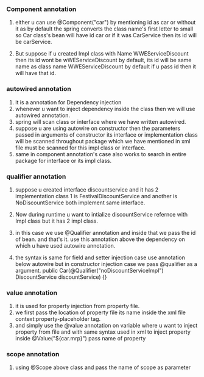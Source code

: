 ### Component annotation

1. either u can use @Component("car") by mentioning id as car or without it as by default the spring converts the class name's first letter to small so Car class's bean will have id car or if it was CarService then its id will be carService.

2. But suppose if u created Impl class with Name  WWEServiceDiscount then its id wont be wWEServiceDiscount by default, its id will be same name as class name WWEServiceDiscount by default if u pass id then it will have that id.

### autowired annotation

1. it is a annotation for Dependency injection
2. whenever u want to inject dependency inside the class then we will use autowired annotation.
3. spring will scan class or interface where we have written autowired. 
4. suppose u are using autowire on constructor then the parameters passed in arguments of constructor its interface or implementation class will be scanned throughout package which we have mentioned in xml file must be scanned for this impl class or interface.
5. same in component annotation's case also works to search in entire package for interface or its impl class. 

### qualifier annotation
1. suppose u created interface discountservice and it has 2 implementation class 1 is FestivalDiscountService and another is NoDiscountService both implement same interface.

2. Now during runtime u want to intialize discountService refernce with Impl class but it has 2 impl class. 

3. in this case we use @Qualifier annotation and inside that we pass the id of bean. and that's it. use this annotation above the dependency on which u have used autowire annotation.

4. the syntax is same for field and setter injection case use annotation below autowire but in constructor injection case we pass @qualifier as a argument.
public Car(@Qualifier("noDiscountServiceImpl") DiscountService discountService) {}

### value annotation

1. it is used for property injection from property file.
2. we first pass the location of property file its name inside the xml file context:property-placeholder tag.
3. and simply use the @value annotation on variable where u want to inject property from file and with same syntax used in xml to inject property inside @Value("${car.mrp}") pass name of property

### scope annotation
1. using @Scope above class and pass the name of scope as parameter 

